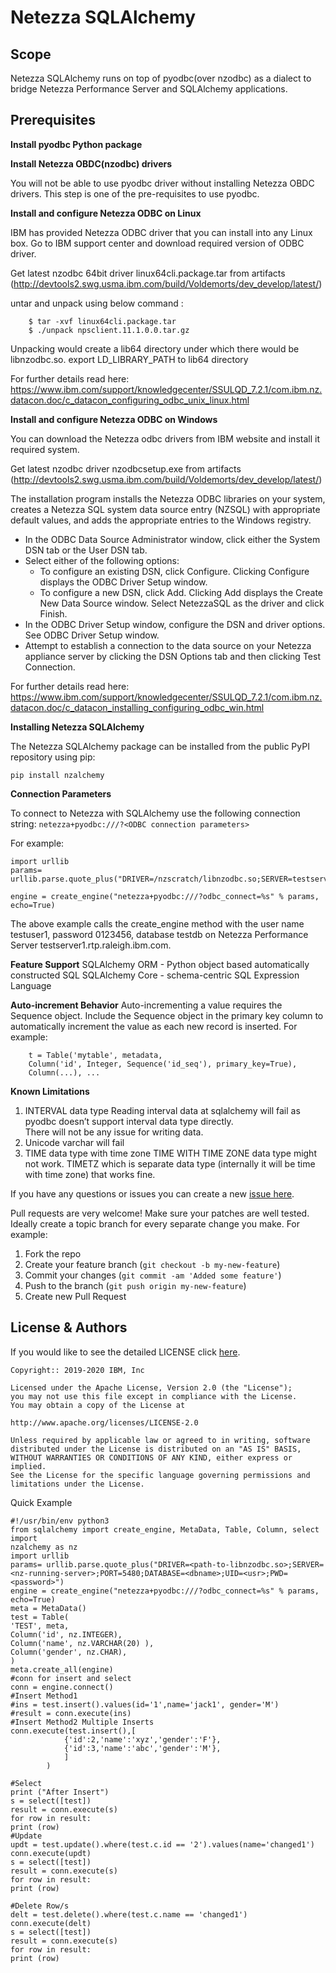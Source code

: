 <!-- This should be the location of the title of the repository, normally the short name -->
# Netezza SQLAlchemy

<!-- Build Status, is a great thing to have at the top of your repository, it shows that you take your CI/CD as first class citizens -->
<!-- [![Build Status](https://travis-ci.org/jjasghar/ibm-cloud-cli.svg?branch=master)](https://travis-ci.org/jjasghar/ibm-cloud-cli) -->

<!-- Not always needed, but a scope helps the user understand in a short sentance like below, why this repo exists -->
## Scope

Netezza SQLAlchemy runs on top of pyodbc(over nzodbc) as a dialect to bridge Netezza Performance Server and SQLAlchemy applications.

## Prerequisites

**Install pyodbc Python package**

**Install Netezza OBDC(nzodbc) drivers**

You will not be able to use pyodbc driver without installing Netezza OBDC drivers. This step is one of the pre-requisites to use pyodbc.

**Install and configure Netezza ODBC on Linux**

IBM has provided Netezza ODBC driver that you can install into any Linux box. Go to IBM support center and download required version of ODBC driver.

Get latest nzodbc 64bit driver linux64cli.package.tar from artifacts (http://devtools2.swg.usma.ibm.com/build/Voldemorts/dev_develop/latest/)

untar and unpack using below command :
```	
	$ tar -xvf linux64cli.package.tar
	$ ./unpack npsclient.11.1.0.0.tar.gz
```

Unpacking would create a lib64 directory under which there would be libnzodbc.so.
	export LD_LIBRARY_PATH to lib64 directory

For further details read here: https://www.ibm.com/support/knowledgecenter/SSULQD_7.2.1/com.ibm.nz.datacon.doc/c_datacon_configuring_odbc_unix_linux.html

**Install and configure Netezza ODBC on Windows**

You can download the Netezza odbc drivers from IBM website and install it required system.

Get latest nzodbc driver nzodbcsetup.exe from artifacts (http://devtools2.swg.usma.ibm.com/build/Voldemorts/dev_develop/latest/)

The installation program installs the Netezza ODBC libraries on your system, creates a Netezza SQL system data source entry (NZSQL) with appropriate default values, and adds the appropriate entries to the Windows registry.

- In the ODBC Data Source Administrator window, click either the System DSN tab or the User DSN tab. 
- Select either of the following options: 
	- To configure an existing DSN, click Configure. Clicking Configure displays the ODBC Driver Setup window.
	- To configure a new DSN, click Add. Clicking Add displays the Create New Data Source window. Select NetezzaSQL as the driver and click Finish. 
- In the ODBC Driver Setup window, configure the DSN and driver options. See ODBC Driver Setup window.
- Attempt to establish a connection to the data source on your Netezza appliance server by clicking the DSN Options tab and then clicking Test Connection. 

For further details read here: https://www.ibm.com/support/knowledgecenter/SSULQD_7.2.1/com.ibm.nz.datacon.doc/c_datacon_installing_configuring_odbc_win.html

**Installing Netezza SQLAlchemy**

The Netezza SQLAlchemy package can be installed from the public PyPI repository using pip:

```	pip install nzalchemy ```

**Connection Parameters**

To connect to Netezza with SQLAlchemy use the following connection string:
```netezza+pyodbc:///?<ODBC connection parameters>```

For example: 
```
import urllib 
params= urllib.parse.quote_plus("DRIVER=/nzscratch/libnzodbc.so;SERVER=testserver1.rtp.raleigh.ibm.com;PORT=5480;DATABASE=testdb;UID=testuser1;PWD=0123456")

engine = create_engine("netezza+pyodbc:///?odbc_connect=%s" % params,  echo=True)
```
The above example calls the create_engine method with the user name testuser1, password 0123456, database testdb on Netezza Performance Server testserver1.rtp.raleigh.ibm.com.

**Feature Support**
SQLAlchemy ORM - Python object based automatically constructed SQL
SQLAlchemy Core - schema-centric SQL Expression Language

**Auto-increment Behavior**
Auto-incrementing a value requires the Sequence object. Include the Sequence object in the primary key column to automatically increment the value as each new record is inserted.
For example:
```
    t = Table('mytable', metadata,
    Column('id', Integer, Sequence('id_seq'), primary_key=True),
    Column(...), ...
```

**Known Limitations**
1.  INTERVAL data type Reading interval data at sqlalchemy will fail as pyodbc doesn’t support interval data type directly.             
There will not be any issue for writing data.
2. Unicode varchar will fail
3. TIME data type with time zone TIME WITH TIME ZONE data type might not work. TIMETZ which is separate data type (internally it will be time with time zone) that works fine.

<!-- Questions can be useful but optional, this gives you a place to say, "This is how to contact this project maintainers or create PRs -->
If you have any questions or issues you can create a new [issue here][issues].

Pull requests are very welcome! Make sure your patches are well tested.
Ideally create a topic branch for every separate change you make. For
example:

1. Fork the repo
2. Create your feature branch (`git checkout -b my-new-feature`)
3. Commit your changes (`git commit -am 'Added some feature'`)
4. Push to the branch (`git push origin my-new-feature`)
5. Create new Pull Request

<!-- License and Authors is optional here, but gives you the ability to highlight who is involed in the project -->
## License & Authors

If you would like to see the detailed LICENSE click [here](LICENSE).

```text
Copyright:: 2019-2020 IBM, Inc

Licensed under the Apache License, Version 2.0 (the "License");
you may not use this file except in compliance with the License.
You may obtain a copy of the License at

http://www.apache.org/licenses/LICENSE-2.0

Unless required by applicable law or agreed to in writing, software
distributed under the License is distributed on an "AS IS" BASIS,
WITHOUT WARRANTIES OR CONDITIONS OF ANY KIND, either express or implied.
See the License for the specific language governing permissions and
limitations under the License.
```

Quick Example

```
#!/usr/bin/env python3
from sqlalchemy import create_engine, MetaData, Table, Column, select
import
nzalchemy as nz
import urllib 
params= urllib.parse.quote_plus("DRIVER=<path-to-libnzodbc.so>;SERVER=<nz-running-server>;PORT=5480;DATABASE=<dbname>;UID=<usr>;PWD=<password>")
engine = create_engine("netezza+pyodbc:///?odbc_connect=%s" % params,  echo=True)
meta = MetaData()
test = Table(
'TEST', meta,
Column('id', nz.INTEGER),
Column('name', nz.VARCHAR(20) ),
Column('gender', nz.CHAR),
)
meta.create_all(engine)
#conn for insert and select
conn = engine.connect()
#Insert Method1
#ins = test.insert().values(id='1',name='jack1', gender='M')
#result = conn.execute(ins)
#Insert Method2 Multiple Inserts
conn.execute(test.insert(),[
			{'id':2,'name':'xyz','gender':'F'},
			{'id':3,'name':'abc','gender':'M'},
			]
		)
		
#Select
print ("After Insert")
s = select([test])
result = conn.execute(s)
for row in result:
print (row)
#Update
updt = test.update().where(test.c.id == '2').values(name='changed1')
conn.execute(updt)
s = select([test])
result = conn.execute(s)
for row in result:
print (row)

#Delete Row/s
delt = test.delete().where(test.c.name == 'changed1')
conn.execute(delt)
s = select([test])
result = conn.execute(s)
for row in result:
print (row) 
```

[issues]: https://github.com/IBM/repo-template/issues/new
